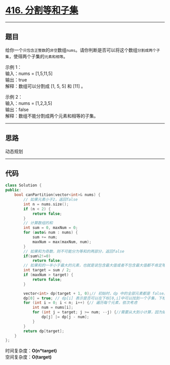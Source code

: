# [416. 分割等和子集](https://leetcode.cn/problems/partition-equal-subset-sum/description/)

---

## 题目

给你一个`只包含正整数`的`非空`数组`nums`。请你判断是否可以将这个数组`分割成两个子集`，使得两个子集的`元素和相等`。

示例 1：  
输入：nums = [1,5,11,5]  
输出：true  
解释：数组可以分割成 [1, 5, 5] 和 [11] 。  

示例 2：  
输入：nums = [1,2,3,5]  
输出：false  
解释：数组不能分割成两个元素和相等的子集。  

---

## 思路

动态规划

---

## 代码

```C++
class Solution {
public:
    bool canPartition(vector<int>& nums) {
        // 如果元素小于2，返回false
        int n = nums.size();
        if (n < 2) {
            return false;
        }
        // 计算数组的和
        int sum = 0, maxNum = 0;
        for (auto& num : nums) {
            sum += num;
            maxNum = max(maxNum, num);
        }
        // 如果和为奇数，则不可能分为等和的两部分，返回false
        if(sum%2!=0)
            return false;
        // 如果和的一半小于最大的元素，也就是说包含最大值或者不包含最大值都不肯定等于和的一半，返回false
        int target = sum / 2;
        if (maxNum > target) {
            return false;
        }

        vector<int> dp(target + 1, 0);// 初始时，dp 中的全部元素都是 false。
        dp[0] = true; // dp[i] 表示是否可以在下标[0,i]中可以找到一个子集，下标的和为i，可以则为true。
        for (int i = 0; i < n; i++) {// 遍历每个元素，依次考虑
            int num = nums[i];
            for (int j = target; j >= num; --j) {//需要从大到小计算，因为如果我们从小到大更新 dp 值，那么在计算 dp[j] 值的时候，dp[j−nums[i]] 已经是被更新过的状态，不再是上一次的 dp 值。
                dp[j] |= dp[j - num];
            }
        }
        return dp[target];
    }
};
```

时间复杂度：**O(n*target)**  
空间复杂度：**O(target)**
